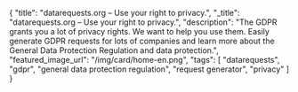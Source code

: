 {
    "title": "datarequests.org – Use your right to privacy.",
    "_title": "datarequests.org – Use your right to privacy.",
    "description": "The GDPR grants you a lot of privacy rights. We want to help you use them. Easily generate GDPR requests for lots of companies and learn more about the General Data Protection Regulation and data protection.",
    "featured_image_url": "/img/card/home-en.png",
    "tags": [ "datarequests", "gdpr", "general data protection regulation", "request generator", "privacy" ]
}
